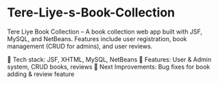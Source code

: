 # Tere-Liye-s-Book-Collection
Tere Liye Book Collection – A book collection web app built with JSF, MySQL, and NetBeans. Features include user registration, book management (CRUD for admins), and user reviews.

📌 Tech stack: JSF, XHTML, MySQL, NetBeans
📌 Features: User & Admin system, CRUD books, reviews
📌 Next Improvements: Bug fixes for book adding & review feature
